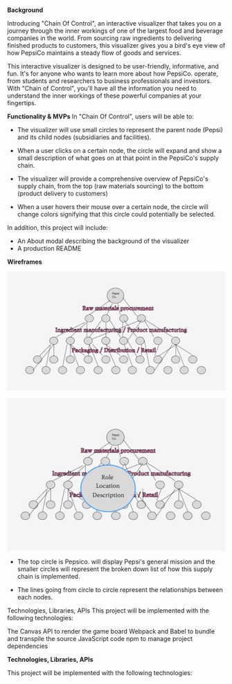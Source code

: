 **Background**
 
Introducing "Chain Of Control", an interactive visualizer that takes you on a journey through the inner workings of one of the largest food and beverage companies in the world. From sourcing raw ingredients to delivering finished products to customers, this visualizer gives you a bird's eye view of how PepsiCo maintains a steady flow of goods and services.
 
This interactive visualizer is designed to be user-friendly, informative, and fun. It's for anyone who wants to learn more about how PepsiCo. operate, from students and researchers to business professionals and investors. With "Chain of Control", you'll have all the information you need to understand the inner workings of these powerful companies at your fingertips.
 
**Functionality & MVPs**
In "Chain Of Control", users will be able to:
 
- The visualizer will use small circles to represent the parent node (Pepsi) and its child nodes (subsidiaries and facilities).
 
- When a user clicks on a certain node, the circle will expand and show a small description of what goes on at that point in the PepsiCo's supply chain. 
 
- The visualizer will provide a comprehensive overview of PepsiCo's supply chain, from the top (raw materials sourcing) to the bottom (product delivery to customers)
 
- When a user hovers their mouse over a certain node, the circle will change colors signifying that this circle could potentially be selected.
 
In addition, this project will include:
 
- An About modal describing the background of the visualizer
- A production README
 
**Wireframes**
 
![alt text](./img/Chainwireframe.png)
 
![alt text](./img/Chainwireframe2.png)
 
- The top circle is Pepsico. will display Pepsi's general mission and the smaller circles will represent the broken down list of how this supply chain is implemented.
 
- The lines going from circle to circle represent the relationships between each nodes.
 
 Technologies, Libraries, APIs
This project will be implemented with the following technologies:

The Canvas API to render the game board
Webpack and Babel to bundle and transpile the source JavaScript code
npm to manage project dependencies


**Technologies, Libraries, APIs**

This project will be implemented with the following technologies:


 
 